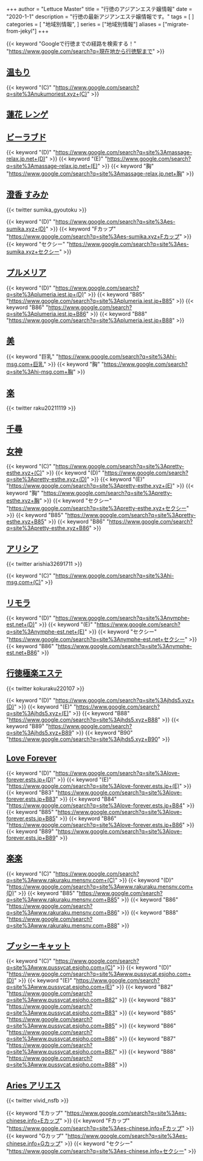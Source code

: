 +++
author = "Lettuce Master"
title = "行徳のアジアンエステ嬢情報"
date = "2020-1-1"
description = "行徳の最新アジアンエステ嬢情報です。"
tags = [
]
categories = [
    "地域別情報",
]
series = ["地域別情報"]
aliases = ["migrate-from-jekyl"]
+++

{{< keyword "Googleで行徳までの経路を検索する！" "https://www.google.com/search?q=現在地から行徳駅まで" >}}

## [温もり](http://nukumoriest.xyz/)
{{< keyword "(C)" "https://www.google.com/search?q=site%3Anukumoriest.xyz+(C)" >}} 

## [蓮花 レンゲ](http://www.madonna.work/)


## [ビーラブド](http://massage-relax.jp.net/)
{{< keyword "(D)" "https://www.google.com/search?q=site%3Amassage-relax.jp.net+(D)" >}} {{< keyword "(E)" "https://www.google.com/search?q=site%3Amassage-relax.jp.net+(E)" >}} {{< keyword "胸" "https://www.google.com/search?q=site%3Amassage-relax.jp.net+胸" >}} 

## [澄香 すみか](http://es-sumika.xyz/)


{{< twitter sumika_gyoutoku >}}

{{< keyword "(D)" "https://www.google.com/search?q=site%3Aes-sumika.xyz+(D)" >}} {{< keyword "Fカップ" "https://www.google.com/search?q=site%3Aes-sumika.xyz+Fカップ" >}} {{< keyword "セクシー" "https://www.google.com/search?q=site%3Aes-sumika.xyz+セクシー" >}} 

## [プルメリア](http://plumeria.iest.jp/)
{{< keyword "(D)" "https://www.google.com/search?q=site%3Aplumeria.iest.jp+(D)" >}} {{< keyword "B85" "https://www.google.com/search?q=site%3Aplumeria.iest.jp+B85" >}} {{< keyword "B86" "https://www.google.com/search?q=site%3Aplumeria.iest.jp+B86" >}} {{< keyword "B88" "https://www.google.com/search?q=site%3Aplumeria.iest.jp+B88" >}} 

## [美](http://hi-msg.com/mi/)
{{< keyword "巨乳" "https://www.google.com/search?q=site%3Ahi-msg.com+巨乳" >}} {{< keyword "胸" "https://www.google.com/search?q=site%3Ahi-msg.com+胸" >}} 

## [楽](http://lk.agomaj.com/)


{{< twitter raku20211119 >}}



## [千尋](http://y.sgw.esute-jp.com/)


## [女神](http://pretty-esthe.xyz/)
{{< keyword "(C)" "https://www.google.com/search?q=site%3Apretty-esthe.xyz+(C)" >}} {{< keyword "(D)" "https://www.google.com/search?q=site%3Apretty-esthe.xyz+(D)" >}} {{< keyword "(E)" "https://www.google.com/search?q=site%3Apretty-esthe.xyz+(E)" >}} {{< keyword "胸" "https://www.google.com/search?q=site%3Apretty-esthe.xyz+胸" >}} {{< keyword "セクシー" "https://www.google.com/search?q=site%3Apretty-esthe.xyz+セクシー" >}} {{< keyword "B85" "https://www.google.com/search?q=site%3Apretty-esthe.xyz+B85" >}} {{< keyword "B86" "https://www.google.com/search?q=site%3Apretty-esthe.xyz+B86" >}} 

## [アリシア](http://hi-msg.com/alicia/)


{{< twitter arishia32691711 >}}

{{< keyword "(C)" "https://www.google.com/search?q=site%3Ahi-msg.com+(C)" >}} 

## [リモラ](http://nymphe-est.net/)
{{< keyword "(D)" "https://www.google.com/search?q=site%3Anymphe-est.net+(D)" >}} {{< keyword "(E)" "https://www.google.com/search?q=site%3Anymphe-est.net+(E)" >}} {{< keyword "セクシー" "https://www.google.com/search?q=site%3Anymphe-est.net+セクシー" >}} {{< keyword "B86" "https://www.google.com/search?q=site%3Anymphe-est.net+B86" >}} 

## [行徳極楽エステ](http://jhds5.xyz/)


{{< twitter kokuraku220107 >}}

{{< keyword "(D)" "https://www.google.com/search?q=site%3Ajhds5.xyz+(D)" >}} {{< keyword "(E)" "https://www.google.com/search?q=site%3Ajhds5.xyz+(E)" >}} {{< keyword "B88" "https://www.google.com/search?q=site%3Ajhds5.xyz+B88" >}} {{< keyword "B89" "https://www.google.com/search?q=site%3Ajhds5.xyz+B89" >}} {{< keyword "B90" "https://www.google.com/search?q=site%3Ajhds5.xyz+B90" >}} 

## [Love Forever](https://love-forever.ests.jp/)
{{< keyword "(D)" "https://www.google.com/search?q=site%3Alove-forever.ests.jp+(D)" >}} {{< keyword "(E)" "https://www.google.com/search?q=site%3Alove-forever.ests.jp+(E)" >}} {{< keyword "B83" "https://www.google.com/search?q=site%3Alove-forever.ests.jp+B83" >}} {{< keyword "B84" "https://www.google.com/search?q=site%3Alove-forever.ests.jp+B84" >}} {{< keyword "B85" "https://www.google.com/search?q=site%3Alove-forever.ests.jp+B85" >}} {{< keyword "B86" "https://www.google.com/search?q=site%3Alove-forever.ests.jp+B86" >}} {{< keyword "B89" "https://www.google.com/search?q=site%3Alove-forever.ests.jp+B89" >}} 

## [楽楽](http://www.rakuraku.mensnv.com/)
{{< keyword "(C)" "https://www.google.com/search?q=site%3Awww.rakuraku.mensnv.com+(C)" >}} {{< keyword "(D)" "https://www.google.com/search?q=site%3Awww.rakuraku.mensnv.com+(D)" >}} {{< keyword "B85" "https://www.google.com/search?q=site%3Awww.rakuraku.mensnv.com+B85" >}} {{< keyword "B86" "https://www.google.com/search?q=site%3Awww.rakuraku.mensnv.com+B86" >}} {{< keyword "B88" "https://www.google.com/search?q=site%3Awww.rakuraku.mensnv.com+B88" >}} 

## [プッシーキャット](http://www.pussycat.esjoho.com/)
{{< keyword "(C)" "https://www.google.com/search?q=site%3Awww.pussycat.esjoho.com+(C)" >}} {{< keyword "(D)" "https://www.google.com/search?q=site%3Awww.pussycat.esjoho.com+(D)" >}} {{< keyword "(E)" "https://www.google.com/search?q=site%3Awww.pussycat.esjoho.com+(E)" >}} {{< keyword "B82" "https://www.google.com/search?q=site%3Awww.pussycat.esjoho.com+B82" >}} {{< keyword "B83" "https://www.google.com/search?q=site%3Awww.pussycat.esjoho.com+B83" >}} {{< keyword "B85" "https://www.google.com/search?q=site%3Awww.pussycat.esjoho.com+B85" >}} {{< keyword "B86" "https://www.google.com/search?q=site%3Awww.pussycat.esjoho.com+B86" >}} {{< keyword "B87" "https://www.google.com/search?q=site%3Awww.pussycat.esjoho.com+B87" >}} {{< keyword "B88" "https://www.google.com/search?q=site%3Awww.pussycat.esjoho.com+B88" >}} 

## [Aries アリエス](http://es-chinese.info/)


{{< twitter vivid_nsfb >}}

{{< keyword "Eカップ" "https://www.google.com/search?q=site%3Aes-chinese.info+Eカップ" >}} {{< keyword "Fカップ" "https://www.google.com/search?q=site%3Aes-chinese.info+Fカップ" >}} {{< keyword "Gカップ" "https://www.google.com/search?q=site%3Aes-chinese.info+Gカップ" >}} {{< keyword "セクシー" "https://www.google.com/search?q=site%3Aes-chinese.info+セクシー" >}} 


